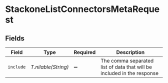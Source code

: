 # StackoneListConnectorsMetaRequest


## Fields

| Field                                                                  | Type                                                                   | Required                                                               | Description                                                            |
| ---------------------------------------------------------------------- | ---------------------------------------------------------------------- | ---------------------------------------------------------------------- | ---------------------------------------------------------------------- |
| `include`                                                              | *T.nilable(String)*                                                    | :heavy_minus_sign:                                                     | The comma separated list of data that will be included in the response |
